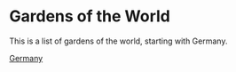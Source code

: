 # Gardens of the World

This is a list of gardens of the world, starting with Germany.

[Germany](Germany.md)
